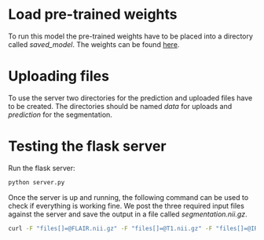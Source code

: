 # Load pre-trained weights
To run this model the pre-trained weights have to be placed into a directory called *saved_model*.
The weights can be found [here](https://github.com/miguel-dgist/mrbrains18).

# Uploading files
To use the server two directories for the prediction and uploaded files have to be created. The directories should be named *data* for uploads and *prediction* for the segmentation.

# Testing the flask server
Run the flask server:
```bash
python server.py
```

Once the server is up and running, the following command can be used to check if everything is working fine.
We post the three required input files against the server and save the output in a file called *segmentation.nii.gz*.
```bash
curl -F "files[]=@FLAIR.nii.gz" -F "files[]=@T1.nii.gz" -F "files[]=@IR.nii.gz" localhost:5000/model -o segmentation.nii.gz
```